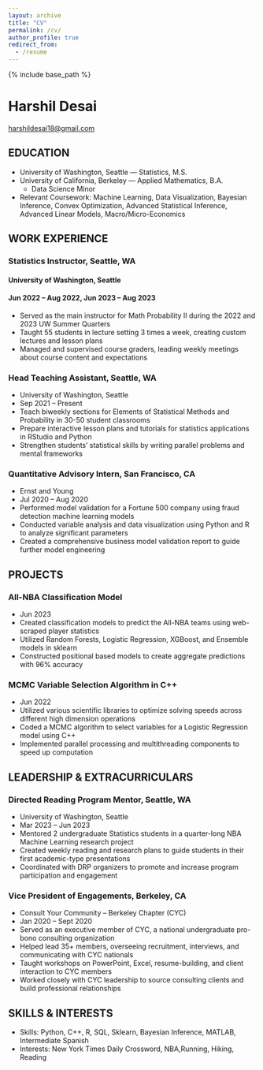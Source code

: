 ```yaml
---
layout: archive
title: "CV"
permalink: /cv/
author_profile: true
redirect_from:
  - /resume
---
```


{% include base_path %}

# Harshil Desai
harshildesai18@gmail.com

## EDUCATION
- University of Washington, Seattle — Statistics, M.S.
- University of California, Berkeley — Applied Mathematics, B.A.
  - Data Science Minor
- Relevant Coursework: Machine Learning, Data Visualization, Bayesian Inference, Convex Optimization, Advanced Statistical Inference, Advanced Linear Models, Macro/Micro-Economics

## WORK EXPERIENCE
### Statistics Instructor, Seattle, WA
#### University of Washington, Seattle
#### Jun 2022 – Aug 2022, Jun 2023 – Aug 2023
- Served as the main instructor for Math Probability II during the 2022 and 2023 UW Summer Quarters
- Taught 55 students in lecture setting 3 times a week, creating custom lectures and lesson plans
- Managed and supervised course graders, leading weekly meetings about course content and expectations

### Head Teaching Assistant, Seattle, WA
- University of Washington, Seattle
- Sep 2021 – Present
- Teach biweekly sections for Elements of Statistical Methods and Probability in 30-50 student classrooms
- Prepare interactive lesson plans and tutorials for statistics applications in RStudio and Python
- Strengthen students’ statistical skills by writing parallel problems and mental frameworks

### Quantitative Advisory Intern, San Francisco, CA
- Ernst and Young
- Jul 2020 – Aug 2020
- Performed model validation for a Fortune 500 company using fraud detection machine learning models
- Conducted variable analysis and data visualization using Python and R to analyze significant parameters
- Created a comprehensive business model validation report to guide further model engineering

## PROJECTS
### All-NBA Classification Model
- Jun 2023
- Created classification models to predict the All-NBA teams using web-scraped player statistics
- Utilized Random Forests, Logistic Regression, XGBoost, and Ensemble models in sklearn
- Constructed positional based models to create aggregate predictions with 96% accuracy

### MCMC Variable Selection Algorithm in C++
- Jun 2022
- Utilized various scientific libraries to optimize solving speeds across different high dimension operations
- Coded a MCMC algorithm to select variables for a Logistic Regression model using C++
- Implemented parallel processing and multithreading components to speed up computation

## LEADERSHIP & EXTRACURRICULARS
### Directed Reading Program Mentor, Seattle, WA
- University of Washington, Seattle
- Mar 2023 – Jun 2023
- Mentored 2 undergraduate Statistics students in a quarter-long NBA Machine Learning research project
- Created weekly reading and research plans to guide students in their first academic-type presentations
- Coordinated with DRP organizers to promote and increase program participation and engagement

### Vice President of Engagements, Berkeley, CA
- Consult Your Community – Berkeley Chapter (CYC)
- Jan 2020 – Sept 2020
- Served as an executive member of CYC, a national undergraduate pro-bono consulting organization
- Helped lead 35+ members, overseeing recruitment, interviews, and communicating with CYC nationals
- Taught workshops on PowerPoint, Excel, resume-building, and client interaction to CYC members
- Worked closely with CYC leadership to source consulting clients and build professional relationships

## SKILLS & INTERESTS
- Skills: Python, C++, R, SQL, Sklearn, Bayesian Inference, MATLAB, Intermediate Spanish
- Interests: New York Times Daily Crossword, NBA,Running, Hiking, Reading
